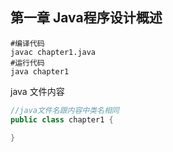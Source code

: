 ## 第一章 Java程序设计概述
```shell
#编译代码
javac chapter1.java
#运行代码
java chapter1
```
java 文件内容
```java
//java文件名跟内容中类名相同
public class chapter1 {
    
}
```